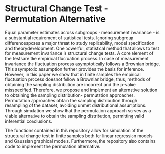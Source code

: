 # Structural Change Test - Permutation Alternative

Equal parameter estimates across subgroups - measurement invariance - is a substantial requirement of statistical tests. Ignoring subgroup differencesposes a major threat to study replicability, model specification and theorydevelopment. One powerful, statistical method that allows to test for measurement invariance is structural change tests. A core element of the testsare the empirical fluctuation process. In case of measurement invariance the fluctuation process asymptotically follows a Brownian bridge. This asymptotic assumption further provides the basis for inference. However, in this paper we show that in finite samples the empirical fluctuation process doesnot follow a Brownian bridge, thus, methods of obtaining the sampling distribution are incorrect and the p-value misspecified. Therefore, we propose and implement an alternative solution to obtaining the sampling distribution- permutation approaches. Permutation approaches obtain the sampling distribution through resampling of the dataset, avoiding unmet distributional assumptions. Through simulation we show that the permutation approach serves as a viable alternative to obtain the sampling distribution, permitting valid inferential conclusions.

The functions contained in this repository allow for simulation of the structural change test in finite samples both for linear regression models and Gaussian graphical models. Furthermore, the repository also contains code to implement the permutation alternative.
